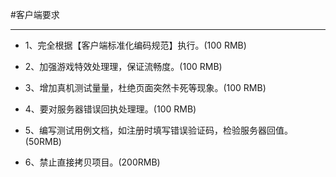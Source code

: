 #客户端要求
***

* 1、完全根据【客户端标准化编码规范】执⾏。(100 RMB) 

* 2、加强游戏特效处理理，保证流畅度。(100 RMB) 

* 3、增加真机测试量量，杜绝⻚面突然卡死等现象。(100 RMB) 

* 4、要对服务器错误回执处理理。(100 RMB) 

* 5、编写测试⽤例⽂档，如注册时填写错误验证码，检验服务器回值。(50RMB)

* 6、禁止直接拷贝项目。(200RMB)


